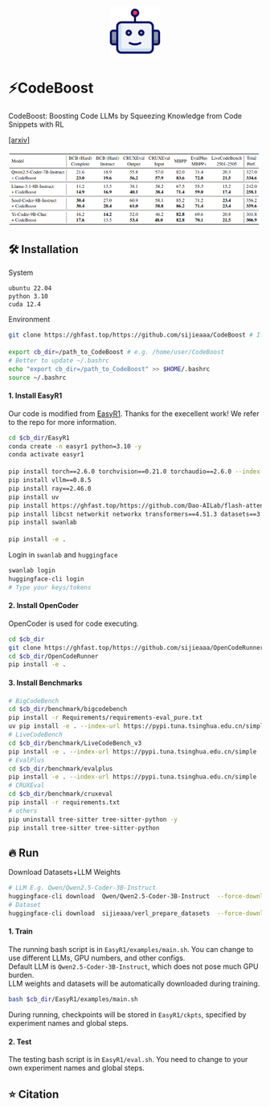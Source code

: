 <div align="center">
  <img src="assets/bot.png" width="100px">
</div>


# ⚡CodeBoost
CodeBoost: Boosting Code LLMs by Squeezing Knowledge from Code Snippets with RL

[[arxiv]]()

<div align="center">
  <img src="assets/main_table.png" width="600px">
</div>


## 🛠️ Installation

System
```
ubuntu 22.04
python 3.10
cuda 12.4
```

Environment
```bash
git clone https://ghfast.top/https://github.com/sijieaaa/CodeBoost # If need proxy

export cb_dir=/path_to_CodeBoost # e.g. /home/user/CodeBoost
# Better to update ~/.bashrc
echo "export cb_dir=/path_to_CodeBoost" >> $HOME/.bashrc
source ~/.bashrc
```

#### 1. Install EasyR1
Our code is modified from [EasyR1](https://github.com/hiyouga/EasyR1). Thanks for the execellent work! We refer to the repo for more information.
```bash
cd $cb_dir/EasyR1
conda create -n easyr1 python=3.10 -y
conda activate easyr1

pip install torch==2.6.0 torchvision==0.21.0 torchaudio==2.6.0 --index-url https://download.pytorch.org/whl/cu124
pip install vllm==0.8.5
pip install ray==2.46.0
pip install uv
pip install https://ghfast.top/https://github.com/Dao-AILab/flash-attention/releases/download/v2.7.4.post1/flash_attn-2.7.4.post1+cu12torch2.6cxx11abiFALSE-cp310-cp310-linux_x86_64.whl # If need proxy
pip install libcst networkit networkx transformers==4.51.3 datasets==3.6.0 huggingface-hub==0.33.4 modelscope
pip install swanlab

pip install -e .
```
Login in `swanlab` and `huggingface`
```bash
swanlab login
huggingface-cli login 
# Type your keys/tokens
```


#### 2. Install OpenCoder
OpenCoder is used for code executing.
```bash
cd $cb_dir
git clone https://ghfast.top/https://github.com/sijieaaa/OpenCodeRunner # If need proxy
cd $cb_dir/OpenCodeRunner
pip install -e .
```


#### 3. Install Benchmarks
```bash
# BigCodeBench
cd $cb_dir/benchmark/bigcodebench
pip install -r Requirements/requirements-eval_pure.txt
uv pip install -e . --index-url https://pypi.tuna.tsinghua.edu.cn/simple
# LiveCodeBench
cd $cb_dir/benchmark/LiveCodeBench_v3
pip install -e . --index-url https://pypi.tuna.tsinghua.edu.cn/simple
# EvalPlus
cd $cb_dir/benchmark/evalplus
pip install -e . --index-url https://pypi.tuna.tsinghua.edu.cn/simple
# CRUXEval
cd $cb_dir/benchmark/cruxeval
pip install -r requirements.txt
# others
pip uninstall tree-sitter tree-sitter-python -y
pip install tree-sitter tree-sitter-python
```


## 🔥 Run
Download Datasets+LLM Weights
```bash
# LLM E.g. Qwen/Qwen2.5-Coder-3B-Instruct
huggingface-cli download  Qwen/Qwen2.5-Coder-3B-Instruct  --force-download
# Dataset
huggingface-cli download  sijieaaa/verl_prepare_datasets  --force-download  --repo-type dataset --local-dir ${cb_dir}/verl_prepare_datasets/datasets
```

#### 1. Train
The running bash script is in `EasyR1/examples/main.sh`.
You can change to use different LLMs, GPU numbers, and other configs. <br>
Default LLM is `Qwen2.5-Coder-3B-Instruct`, which does not pose much GPU burden. <br>
LLM weights and datasets will be automatically downloaded during training.
```bash
bash $cb_dir/EasyR1/examples/main.sh
```
During running, checkpoints will be stored in `EasyR1/ckpts`, specified by experiment names and global steps.

#### 2. Test
The testing bash script is in `EasyR1/eval.sh`. 
You need to change to your own experiment names and global steps.




## ⭐ Citation
```
```
